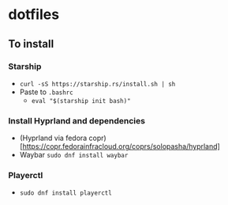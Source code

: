 # dotfiles

## To install

### Starship
 - ``curl -sS https://starship.rs/install.sh | sh``
 - Paste to `.bashrc` 
    - ``eval "$(starship init bash)"``

### Install Hyprland and dependencies
 - (Hyprland via fedora copr)[https://copr.fedorainfracloud.org/coprs/solopasha/hyprland]
 - Waybar ``sudo dnf install waybar``

### Playerctl
 - ``sudo dnf install playerctl``
